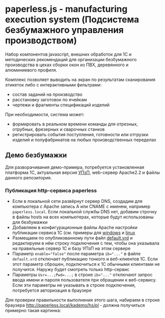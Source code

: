 # paperless.js - manufacturing execution system (Подсистема безбумажного управления производством)

Набор компонентов javascript, внешних обработок для 1С и методических рекомендаций для организации безбумажного производства в цехах сборки окон из ПВХ, деревянного и алюминиевого профиля.

Комплекс позволяет выводить на экран по результатам сканирования этикеток либо с интерактивными фильтрами:
- состав заданий на производство
- расстановку заготовок по ячейкам
- чертежи и фрагменты спецификаций изделий

При необходимости, система может:
- формировать в реальном времени команды для отрезных, отрубных, фрезерных и сварочных станков
- регистрировать события поступления, готовности или отгрузки изделий и полуфабрикатов на любых производственных переделах
 
## Демо безбумажки
Для разворачивания демо-примера, потребуется установленная платформа 1С, актуальная версия  [УПзП](http://www.oknosoft.ru/program-possibilities.html), web-сервер Apache2.2 и файлы данного репозитория.

### Публикация http-сервиса paperless
- Если в локальной сети развёрнут сервер DNS, создадим для компьютера с Apache запись A или CNAME с именем, например `paperless.local`. Если локальной службы DNS нет, добавим строчку в файлы hosts на всех компьютерах, которые будут использованы для безбумажки
- Добавляем в конфигурационные файлы Apache настройки публикации сервиса 1С (см. примеры для [windows](1c/httpd.1c.windows.conf) и [linux](1c/httpd.1c.linux.conf)
- Размещаем по опубликованному пути файл [default.vrd](1c/default.vrd) и редактируем в нём строку подключения с тем, чтобы она указывала на правильные сервер 1С и базу УПзП на этом сервере
- Параметр `enable="false"` после параметра `ib="..."` в файле `default.vrd` отключает публикацию тонкого и веб-клиентов 1С. Если этот параметр сброшен, подключиться к 1С обычными клиентами не получится. Наружу будет смотреть только http-сервис
- Параметры `Usr=...;Pwd=...;` в строке `ib="..."` отключают запрос ввода имени и пароля пользователя при обращении к веб-сервису. Если эти параметры не указывать в строке подключения, потребуется авторизация в браузере
 
Для проверки правильности выполнения этого шага, набираем в строке браузера http://paperless.local/kademo/hs/pl - должна получиться примерно такая картинка:

